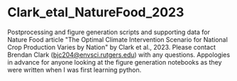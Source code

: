 # Clark_etal_NatureFood_2023
Postprocessing and figure generation scripts and supporting data for Nature Food article "The Optimal Climate Intervention Scenario for National Crop Production Varies by Nation" by Clark et al., 2023.
Please contact Brendan Clark (bjc204@envsci.rutgers.edu) with any questions.
Appologies in advance for anyone looking at the figure generation notebooks as they were written when I was first learning python.
